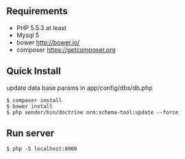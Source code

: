 ## Requirements

- PHP 5.5.3 at least
- Mysql 5 
- bower http://bower.io/
- composer https://getcomposer.org

## Quick Install

update data base params in app/config/dbs/db.php

```
$ composer install
$ bower install
$ php vendor/bin/doctrine orm:schema-tool:update --force
```

## Run server

```
$ php -S localhost:8000
```